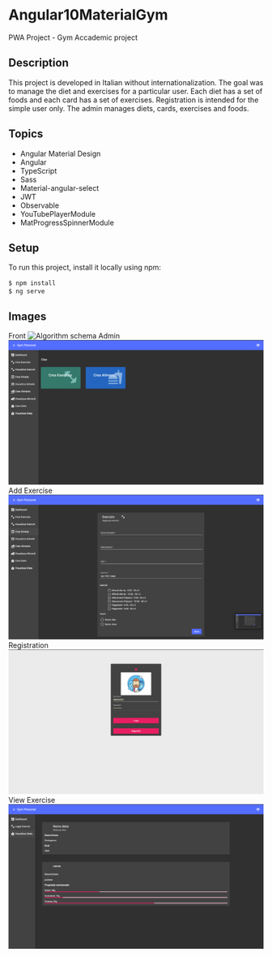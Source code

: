 # Angular10MaterialGym
PWA Project - Gym Accademic project
## Description
This project is developed in Italian without internationalization.
The goal was to manage the diet and exercises for a particular user. Each diet has a set of foods and each card has a set of exercises.
Registration is intended for the simple user only. The admin manages diets, cards, exercises and foods.

## Topics
* Angular Material Design
* Angular
* TypeScript
* Sass
* Material-angular-select
* JWT
* Observable
* YouTubePlayerModule
* MatProgressSpinnerModule

## Setup
To run this project, install it locally using npm:

```
$ npm install
$ ng serve

```

## Images
Front
![Algorithm schema](./images/Front.png)
Admin
![Algorithm schema](./images/Admin.png)
Add Exercise
![Algorithm schema](./images/Add_Exercise.png)
Registration
![Algorithm schema](./images/Registration.png)
View Exercise
![Algorithm schema](./images/View_Exercise.png)
